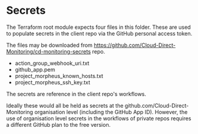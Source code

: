 # Secrets

The Terraform root module expects four files in this folder. These are used to populate secrets in the client repo via the GitHub personal access token.

The files may be downloaded from <https://github.com/Cloud-Direct-Monitoring/cd-monitoring-secrets> repo.

* action_group_webhook_uri.txt
* github_app.pem
* project_morpheus_known_hosts.txt
* project_morpheus_ssh_key.txt

The secrets are reference in the client repo's workflows.

Ideally these would all be held as secrets at the github.com/Cloud-Direct-Monitoring organisation level (including the GitHub App ID). However, the use of organisation level secrets in the workflows of private repos requires a different GitHub plan to the free version.
